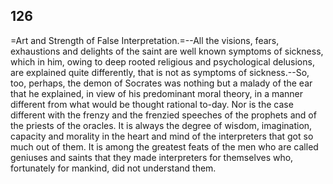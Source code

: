 ## 126

=Art and Strength of False Interpretation.=--All the visions, fears,
exhaustions and delights of the saint are well known symptoms of
sickness, which in him, owing to deep rooted religious and psychological
delusions, are explained quite differently, that is not as symptoms of
sickness.--So, too, perhaps, the demon of Socrates was nothing but a
malady of the ear that he explained, in view of his predominant moral
theory, in a manner different from what would be thought rational
to-day. Nor is the case different with the frenzy and the frenzied
speeches of the prophets and of the priests of the oracles. It is always
the degree of wisdom, imagination, capacity and morality in the heart
and mind of the interpreters that got so much out of them. It is among
the greatest feats of the men who are called geniuses and saints that
they made interpreters for themselves who, fortunately for mankind, did
not understand them.


